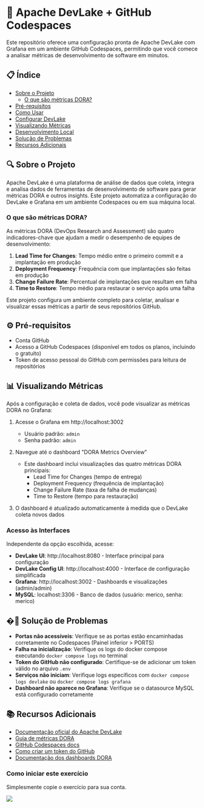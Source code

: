 # 🚀 Apache DevLake + GitHub Codespaces

Este repositório oferece uma configuração pronta de Apache DevLake com Grafana em um ambiente GitHub Codespaces, permitindo que você comece a analisar métricas de desenvolvimento de software em minutos.

## 📋 Índice
- [Sobre o Projeto](#-sobre-o-projeto)
  - [O que são métricas DORA?](#o-que-são-métricas-dora)
- [Pré-requisitos](#️-pré-requisitos)
- [Como Usar](#-como-usar)
- [Configurar DevLake](#️-configurar-devlake)
- [Visualizando Métricas](#-visualizando-métricas)
- [Desenvolvimento Local](#-desenvolvimento-local)
- [Solução de Problemas](#-solução-de-problemas)
- [Recursos Adicionais](#-recursos-adicionais)

## 🔍 Sobre o Projeto

Apache DevLake é uma plataforma de análise de dados que coleta, integra e analisa dados de ferramentas de desenvolvimento de software para gerar métricas DORA e outros insights. Este projeto automatiza a configuração do DevLake e Grafana em um ambiente Codespaces ou em sua máquina local.

### O que são métricas DORA?

As métricas DORA (DevOps Research and Assessment) são quatro indicadores-chave que ajudam a medir o desempenho de equipes de desenvolvimento:

1. **Lead Time for Changes**: Tempo médio entre o primeiro commit e a implantação em produção
2. **Deployment Frequency**: Frequência com que implantações são feitas em produção
3. **Change Failure Rate**: Percentual de implantações que resultam em falha
4. **Time to Restore**: Tempo médio para restaurar o serviço após uma falha

Este projeto configura um ambiente completo para coletar, analisar e visualizar essas métricas a partir de seus repositórios GitHub.

## ⚙️ Pré-requisitos

- Conta GitHub
- Acesso a GitHub Codespaces (disponível em todos os planos, incluindo o gratuito)
- Token de acesso pessoal do GitHub com permissões para leitura de repositórios

## 📊 Visualizando Métricas

Após a configuração e coleta de dados, você pode visualizar as métricas DORA no Grafana:

1. Acesse o Grafana em http://localhost:3002
   - Usuário padrão: `admin`
   - Senha padrão: `admin`

2. Navegue até o dashboard "DORA Metrics Overview"
   - Este dashboard inclui visualizações das quatro métricas DORA principais:
     - Lead Time for Changes (tempo de entrega)
     - Deployment Frequency (frequência de implantação)
     - Change Failure Rate (taxa de falha de mudanças)
     - Time to Restore (tempo para restauração)

3. O dashboard é atualizado automaticamente à medida que o DevLake coleta novos dados

### Acesso às Interfaces

Independente da opção escolhida, acesse:
- **DevLake UI**: http://localhost:8080 - Interface principal para configuração
- **DevLake Config UI**: http://localhost:4000 - Interface de configuração simplificada  
- **Grafana**: http://localhost:3002 - Dashboards e visualizações (admin/admin)
- **MySQL**: localhost:3306 - Banco de dados (usuário: merico, senha: merico)

## �🔧 Solução de Problemas

- **Portas não acessíveis**: Verifique se as portas estão encaminhadas corretamente no Codespaces (Painel inferior > PORTS)
- **Falha na inicialização**: Verifique os logs do docker compose executando `docker compose logs` no terminal
- **Token do GitHub não configurado**: Certifique-se de adicionar um token válido no arquivo `.env`
- **Serviços não iniciam**: Verifique logs específicos com `docker compose logs devlake` ou `docker compose logs grafana`
- **Dashboard não aparece no Grafana**: Verifique se o datasource MySQL está configurado corretamente

## 📚 Recursos Adicionais

- [Documentação oficial do Apache DevLake](https://devlake.apache.org/docs/)
- [Guia de métricas DORA](https://cloud.google.com/blog/products/devops-sre/using-the-four-keys-to-measure-your-devops-performance)
- [GitHub Codespaces docs](https://docs.github.com/pt/codespaces)
- [Como criar um token do GitHub](https://docs.github.com/pt/authentication/keeping-your-account-and-data-secure/creating-a-personal-access-token)
- [Documentação dos dashboards DORA](https://devlake.apache.org/docs/Dashboards/DORA)

### Como iniciar este exercício

Simplesmente copie o exercício para sua conta.

[![](https://img.shields.io/badge/Copiar%20Exercício-%E2%86%92-1f883d?style=for-the-badge&logo=github&labelColor=197935)](https://github.com/new?template_owner=dev-pods&template_name=dora-metrics-with-devlake-for-github&owner=%40me&name=metricas-dora-com-devlake-para-github&description=Exercício:+Configuração+pronta+de+Apache+DevLake+com+Grafana+em+um+ambiente+GitHub+Codespaces&visibility=public)

